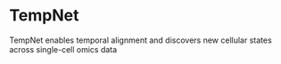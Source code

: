 # TempNet
TempNet enables temporal alignment and discovers new cellular states across single-cell omics data
